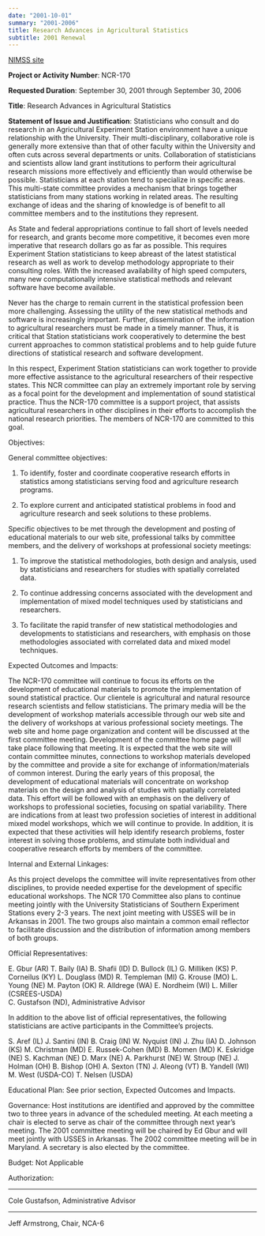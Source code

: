```yaml
---
date: "2001-10-01"
summary: "2001-2006"
title: Research Advances in Agricultural Statistics 
subtitle: 2001 Renewal
---
```


[NIMSS site](https://www.nimss.org/projects/2001)

**Project or Activity Number**: NCR-170

**Requested Duration**: September 30, 2001 through September 30, 2006

**Title**: Research Advances in Agricultural Statistics

**Statement of Issue and Justification**:
Statisticians who consult and do research in an Agricultural Experiment Station environment have a unique relationship with the University. Their multi-disciplinary, collaborative role is generally more extensive than that of other faculty within the University and often cuts across several departments or units. Collaboration of statisticians and scientists allow land grant institutions to perform their agricultural research missions more effectively and efficiently than would otherwise be possible. Statisticians at each station tend to specialize in specific areas. This multi-state committee provides a mechanism that brings together statisticians from many stations working in related areas. The resulting exchange of ideas and the sharing of knowledge is of benefit to all committee members and to the institutions they represent.

As State and federal appropriations continue to fall short of levels needed for research, and grants become more competitive, it becomes even more imperative that research dollars go as far as possible. This requires Experiment Station statisticians to keep abreast of the latest statistical research as well as work to develop methodology appropriate to their consulting roles. With the increased availability of high speed computers, many new computationally intensive statistical methods and relevant software have become available.

Never has the charge to remain current in the statistical profession been more challenging. Assessing the utility of the new statistical methods and software is increasingly important. Further, dissemination of the information to agricultural researchers must be made in a timely manner. Thus, it is critical that Station statisticians work cooperatively to determine the best current approaches to common statistical problems and to help guide future directions of statistical research and software development.

In this respect, Experiment Station statisticians can work together to provide more effective assistance to the agricultural researchers of their respective states. This NCR committee can play an extremely important role by serving as a focal point for the development and implementation of sound statistical practice. Thus the NCR-170 committee is a support project, that assists agricultural researchers in other disciplines in their efforts to accomplish the national research priorities. The members of NCR-170 are committed to this goal.

Objectives:

General committee objectives:

1.    To identify, foster and coordinate cooperative research efforts in statistics among statisticians serving food and agriculture research programs.

2.    To explore current and anticipated statistical problems in food and agriculture research and seek solutions to these problems.

Specific objectives to be met through the development and posting of educational materials to our web site, professional talks by committee members, and the delivery of workshops at professional society meetings:

1.    To improve the statistical methodologies, both design and analysis, used by statisticians and researchers for studies with spatially correlated data.

2.    To continue addressing concerns associated with the development and implementation of mixed model techniques used by statisticians and researchers.

3.    To facilitate the rapid transfer of new statistical methodologies and developments to statisticians and researchers, with emphasis on those methodologies associated with correlated data and mixed model techniques.

Expected Outcomes and Impacts:

The NCR-170 committee will continue to focus its efforts on the development of educational materials to promote the implementation of sound statistical practice. Our clientele is agricultural and natural resource research scientists and fellow statisticians. The primary media will be the development of workshop materials accessible through our web site and the delivery of workshops at various professional society meetings. The web site and home page organization and content will be discussed at the first committee meeting. Development of the committee home page will take place following that meeting. It is expected that the web site will contain committee minutes, connections to workshop materials developed by the committee and provide a site for exchange of information/materials of common interest. During the early years of this proposal, the development of educational materials will concentrate on workshop materials on the design and analysis of studies with spatially correlated data. This effort will be followed with an emphasis on the delivery of workshops to professional societies, focusing on spatial variability. There are indications from at least two profession societies of interest in additional mixed model workshops, which we will continue to provide. In addition, it is expected that these activities will help identify research problems, foster interest in solving those problems, and stimulate both individual and cooperative research efforts by members of the committee.

Internal and External Linkages:

As this project develops the committee will invite representatives from other disciplines, to provide needed expertise for the development of specific educational workshops. The NCR 170 Committee also plans to continue meeting jointly with the University Statisticians of Southern Experiment Stations every 2-3 years. The next joint meeting with USSES will be in Arkansas in 2001. The two groups also maintain a common email reflector to facilitate discussion and the distribution of information among members of both groups.

Official Representatives:

E. Gbur (AR)	T. Baily (IA)	B. Shafii (ID)
D. Bullock (IL)	G. Milliken (KS)	P. Corneilus (KY)
L. Douglass (MD)	R. Templeman (MI)	G. Krouse (MO)
L. Young (NE)	M. Payton (OK)	R. Alldrege (WA)
E. Nordheim (WI) L. Miller (CSREES-USDA)	
C. Gustafson (ND), Administrative Advisor

In addition to the above list of official representatives, the following statisticians are active participants in the Committee’s projects.

S. Aref (IL)	J. Santini (IN)	B. Craig (IN)
W. Nyquist (IN)	J. Zhu (IA)	D. Johnson (KS)
M. Christman (MD)	E. Russek-Cohen (MD)	B. Momen (MD)
K. Eskridge (NE)	S. Kachman (NE)	D. Marx (NE)
A. Parkhurst (NE)	W. Stroup (NE)	J. Holman (OH)
B. Bishop (OH)	A. Sexton (TN)	J. Aleong (VT)
B. Yandell (WI)	M. West (USDA-CO)	T. Nelsen (USDA)

Educational Plan: See prior section, Expected Outcomes and Impacts.

Governance: Host institutions are identified and approved by the committee two to three years in advance of the scheduled meeting. At each meeting a chair is elected to serve as chair of the committee through next year’s meeting. The 2001 committee meeting will be chaired by Ed Gbur and will meet jointly with USSES in Arkansas. The 2002 committee meeting will be in Maryland. A secretary is also elected by the committee.

Budget: Not Applicable

Authorization:
___________________________________
Cole Gustafson, Administrative Advisor
___________________________________
Jeff Armstrong, Chair, NCA-6